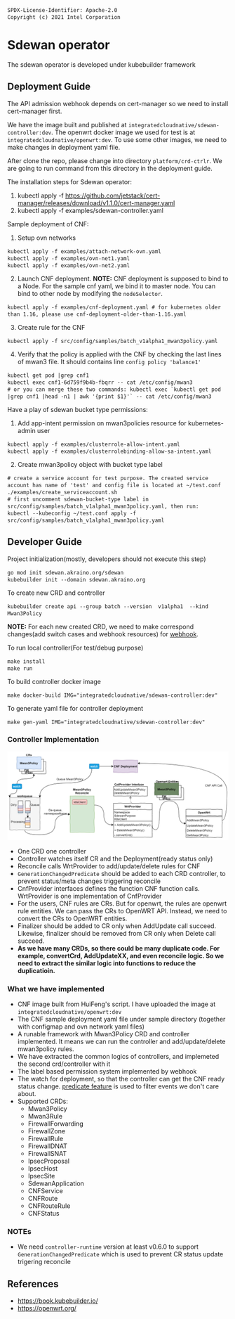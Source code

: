 ```
SPDX-License-Identifier: Apache-2.0
Copyright (c) 2021 Intel Corporation
```

# Sdewan operator

The sdewan operator is developed under kubebuilder framework

## Deployment Guide

The API admission webhook depends on cert-manager so we need to install cert-manager first.

We have the image built and published at `integratedcloudnative/sdewan-controller:dev`. The openwrt
docker image we used for test is at `integratedcloudnative/openwrt:dev`. To use some other images,
we need to make changes in deployment yaml file.

After clone the repo, please change into directory `platform/crd-ctrlr`.
We are going to run command from this directory in the deployment guide.

The installation steps for Sdewan operator:
1. kubectl apply -f https://github.com/jetstack/cert-manager/releases/download/v1.1.0/cert-manager.yaml
2. kubectl apply -f examples/sdewan-controller.yaml

Sample deployment of CNF:
1. Setup ovn networks
  ```
  kubectl apply -f examples/attach-network-ovn.yaml
  kubectl apply -f examples/ovn-net1.yaml
  kubectl apply -f examples/ovn-net2.yaml
  ```
2. Launch CNF deployment. **NOTE:** CNF deployment is supposed to bind to a Node.
  For the sample cnf yaml, we bind it to master node. You can bind to other node by modifying the `nodeSelector`.
  ```
  kubectl apply -f examples/cnf-deployment.yaml # for kubernetes older than 1.16, please use cnf-deployment-older-than-1.16.yaml
  ```
3. Create rule for the CNF
  ```
  kubectl apply -f src/config/samples/batch_v1alpha1_mwan3policy.yaml
  ```
4. Verify that the policy is applied with the CNF by checking the last lines of mwan3 file. It should contains line `config policy 'balance1'`
  ```
  kubectl get pod |grep cnf1
  kubectl exec cnf1-6d759f9b4b-fbqrr -- cat /etc/config/mwan3
  # or you can merge these two commands: kubectl exec `kubectl get pod |grep cnf1 |head -n1 | awk '{print $1}'` -- cat /etc/config/mwan3
  ```

Have a play of sdewan bucket type permissions:
1. Add app-intent permission on mwan3policies resource for kubernetes-admin user
  ```
  kubectl apply -f examples/clusterrole-allow-intent.yaml
  kubectl apply -f examples/clusterrolebinding-allow-sa-intent.yaml
  ```
2. Create mwan3policy object with bucket type label
  ```
  # create a service account for test purpose. The created service account has name of 'test' and config file is located at ~/test.conf
  ./examples/create_serviceaccount.sh
  # first uncomment sdewan-bucket-type label in src/config/samples/batch_v1alpha1_mwan3policy.yaml, then run:
  kubectl --kubeconfig ~/test.conf apply -f src/config/samples/batch_v1alpha1_mwan3policy.yaml
  ```


## Developer Guide

Project initialization(mostly, developers should not execute this step)
```
go mod init sdewan.akraino.org/sdewan
kubebuilder init --domain sdewan.akraino.org
```

To create new CRD and controller
```
kubebuilder create api --group batch --version  v1alpha1  --kind  Mwan3Policy
```

**NOTE:** For each new created CRD, we need to make correspond changes(add switch cases and webhook resources) for [webhook](src/api/v1alpha1/bucket_permission_webhook.go).

To run local controller(For test/debug purpose)
```
make install
make run
```

To build controller docker image
```
make docker-build IMG="integratedcloudnative/sdewan-controller:dev"
```

To generate yaml file for controller deployment
```
make gen-yaml IMG="integratedcloudnative/sdewan-controller:dev"
```

### Controller Implementation

![sdewan_dev](diagrams/sdewan_dev.png)

- One CRD one controller
- Controller watches itself CR and the Deployment(ready status only)
- Reconcile calls WrtProvider to add/update/delete rules for CNF
- `GenerationChangedPredicate` should be added to each CRD controller, to prevent status/meta changes triggering reconcile
- CnfProvider interfaces defines the function CNF function calls. WrtProvider is one implementation of CnfProvider
- For the users, CNF rules are CRs. But for openwrt, the rules are openwrt rule entities. We can pass the CRs to OpenWRT API. Instead, we need to convert the CRs to OpenWRT entities.
- Finalizer should be added to CR only when AddUpdate call succeed. Likewise, finalizer should be removed from CR only when Delete call succeed.
- **As we have many CRDs, so there could be many duplicate code. For example, convertCrd, AddUpdateXX, and even reconcile logic. So we need to extract the similar logic into functions to reduce the duplicatioin.**

### What we have implemented

- CNF image built from HuiFeng's script. I have uploaded the image at `integratedcloudnative/openwrt:dev`
- The CNF sample deployment yaml file under sample directory (together with configmap and ovn network yaml files)
- A runable framework with Mwan3Policy CRD and controller implemented. It means we can run the controller and add/update/delete mwan3policy rules.
- We have extracted the common logics of controllers, and implemeted the second crd/controller with it
- The label based permission system implemented by webhook
- The watch for deployment, so that the controller can get the CNF ready status change. [predicate feature](https://godoc.org/sigs.k8s.io/controller-runtime/pkg/predicate#example-Funcs) is used to filter events we don't care about.
- Supported CRDs:
  - Mwan3Policy
  - Mwan3Rule
  - FirewallForwarding
  - FirewallZone
  - FirewallRule
  - FirewallDNAT
  - FirewallSNAT
  - IpsecProposal
  - IpsecHost
  - IpsecSite
  - SdewanApplication
  - CNFService
  - CNFRoute
  - CNFRouteRule
  - CNFStatus


### NOTEs

- We need `controller-runtime` version at least v0.6.0 to support `GenerationChangedPredicate` which is used to prevent CR status update trigering reconcile

## References

- https://book.kubebuilder.io/
- https://openwrt.org/
